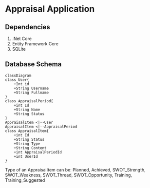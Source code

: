 # Appraisal Application

## Dependencies

1. .Net Core
2. Entity Framework Core
3. SQLite

## Database Schema

```mermaid
classDiagram
class User{
	+Int id
	+String Username
	+String Fullname
}
class AppraisalPeriod{
	+int Id
	+String Name
	+String Status
}
AppraisalItem <|--User
AppraisalItem <|--AppraisalPeriod
class AppraisalItem{
	+int Id
	+String Status
	+String Type
	+String Content
	+int AppraisalPeriodId
	+int UserId
}
```

Type of an AppraisalItem can be: Planned, Achieved, SWOT_Strength, SWOT_Weakness, SWOT_Thread, SWOT_Opportunity, Training, Training_Suggested